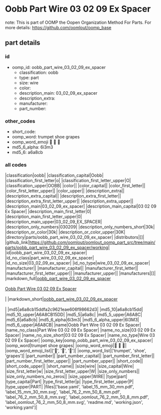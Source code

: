 # Oobb Part Wire 03 02 09 Ex Spacer  

note: This is part of OOMP the Oopen Organization Method For Parts. For more details: https://github.com/oomlout/oomp_base

##  part details





### id
* oomp_id: oobb_part_wire_03_02_09_ex_spacer
  * classification: oobb
  * type: part
  * size: wire
  * color: 
  * description_main: 03_02_09_ex_spacer
  * description_extra: 
  * manufacturer: 
  * part_number: 

### other_codes
* short_code: 
* oomp_word: trumpet shoe grapes
* oomp_word_emoji :trumpet: :shoe: :grapes:
* md5_6_alpha: 6i3m3
* md5_6: a6a8cb

### all codes 
|classification|oobb|
|classification_capital|Oobb|
|classification_first_letter|o|
|classification_first_letter_upper|O|
|classification_upper|OOBB|
|color||
|color_capital||
|color_first_letter||
|color_first_letter_upper||
|color_upper||
|description_extra||
|description_extra_capital||
|description_extra_first_letter||
|description_extra_first_letter_upper||
|description_extra_upper||
|description_main|03_02_09_ex_spacer|
|description_main_capital|03 02 09 Ex Spacer|
|description_main_first_letter|0|
|description_main_first_letter_upper|0|
|description_main_upper|03_02_09_EX_SPACER|
|description_only_numbers|030209|
|description_only_numbers_short|30k|
|description_or_color|30k|
|description_or_color_upper|30K|
|directory|parts/oobb_part_wire_03_02_09_ex_spacer|
|distributors|[]|
|github_link|https://github.com/oomlout/oomlout_oomp_part_src/tree/main/parts/oobb_part_wire_03_02_09_ex_spacer/working|
|id|oobb_part_wire_03_02_09_ex_spacer|
|id_no_class|part_wire_03_02_09_ex_spacer|
|id_no_size|03_02_09_ex_spacer|
|id_no_type|wire_03_02_09_ex_spacer|
|manufacturer||
|manufacturer_capital||
|manufacturer_first_letter||
|manufacturer_first_letter_upper||
|manufacturer_upper||
|manufacturers|[]|
|markdown_full|[oobb_part_wire_03_02_09_ex_spacer](https://github.com/oomlout/oomlout_oomp_part_src/tree/main/parts/oobb_part_wire_03_02_09_ex_spacer/working)<br>[](https://github.com/oomlout/oomlout_oomp_part_src/tree/main/parts/oobb_part_wire_03_02_09_ex_spacer/working)<br>[Oobb Part Wire 03 02 09 Ex Spacer](https://github.com/oomlout/oomlout_oomp_part_src/tree/main/parts/oobb_part_wire_03_02_09_ex_spacer/working)<br><br>|
|markdown_short|[oobb_part_wire_03_02_09_ex_spacer](https://github.com/oomlout/oomlout_oomp_part_src/tree/main/parts/oobb_part_wire_03_02_09_ex_spacer/working)<br><br>|
|md5|a6a8cb15ddfa2c9621eae606f98662d3|
|md5_10|a6a8cb15dd|
|md5_10_upper|A6A8CB15DD|
|md5_5|a6a8c|
|md5_5_upper|A6A8C|
|md5_6|a6a8cb|
|md5_6_alpha|6i3m3|
|md5_6_alpha_upper|6I3M3|
|md5_6_upper|A6A8CB|
|name|Oobb Part Wire 03 02 09 Ex Spacer|
|name_no_class|Part Wire 03 02 09 Ex Spacer|
|name_no_size|03 02 09 Ex Spacer|
|name_no_size_short|03 02 09 Ex Spacer|
|name_no_type|Wire 03 02 09 Ex Spacer|
|oomp_key|oomp_oobb_part_wire_03_02_09_ex_spacer|
|oomp_word|trumpet shoe grapes|
|oomp_word_emoji|:trumpet: :shoe: :grapes:|
|oomp_word_emoji_list|[':trumpet:', ':shoe:', ':grapes:']|
|oomp_word_list|['trumpet', 'shoe', 'grapes']|
|part_number||
|part_number_capital||
|part_number_first_letter||
|part_number_first_letter_upper||
|part_number_upper||
|short_code||
|short_code_upper||
|short_name||
|size|wire|
|size_capital|Wire|
|size_first_letter|w|
|size_first_letter_upper|W|
|size_only_numbers||
|size_only_numbers_no_zeros||
|size_upper|WIRE|
|type|part|
|type_capital|Part|
|type_first_letter|p|
|type_first_letter_upper|P|
|type_upper|PART|
|files|['base.yaml', 'label_15_mm_30_mm.pdf', 'label_15_mm_30_mm.svg', 'label_76_2_mm_50_8_mm.pdf', 'label_76_2_mm_50_8_mm.svg', 'label_oomlout_76_2_mm_50_8_mm.pdf', 'label_oomlout_76_2_mm_50_8_mm.svg', 'readme.md', 'working.json', 'working.yaml']|

